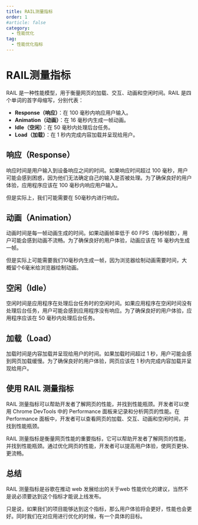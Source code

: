 ```yaml
---
title: RAIL测量指标
order: 1
#article: false
category:
  - 性能优化
tag:
  - 性能优化指标
---
```


# RAIL测量指标

RAIL 是一种性能模型，用于衡量网页的加载、交互、动画和空闲时间。RAIL 是四个单词的首字母缩写，分别代表：

- **Response（响应）**：在 100 毫秒内响应用户输入。
- **Animation（动画）**：在 16 毫秒内生成一帧动画。
- **Idle（空闲）**：在 50 毫秒内处理后台任务。
- **Load（加载）**：在 1 秒内完成内容加载并呈现给用户。

## 响应（Response）

响应时间是用户输入到设备响应之间的时间。如果响应时间超过 100 毫秒，用户可能会感到困惑，因为他们无法确定自己的输入是否被处理。为了确保良好的用户体验，应用程序应该在 100 毫秒内响应用户输入。

但是实际上，我们可能需要在 50毫秒内进行响应。

## 动画（Animation）

动画时间是每一帧动画生成的时间。如果动画帧率低于 60 FPS（每秒帧数），用户可能会感到动画不流畅。为了确保良好的用户体验，动画应该在 16 毫秒内生成一帧。

但是实际上可能需要我们10毫秒内生成一帧，因为浏览器绘制动画需要时间，大概留个6毫米给浏览器绘制动画。

## 空闲（Idle）

空闲时间是应用程序在处理后台任务时的空闲时间。如果应用程序在空闲时间没有处理后台任务，用户可能会感到应用程序没有响应。为了确保良好的用户体验，应用程序应该在 50 毫秒内处理后台任务。

## 加载（Load）

加载时间是内容加载并呈现给用户的时间。如果加载时间超过 1 秒，用户可能会感到网页加载缓慢。为了确保良好的用户体验，网页应该在 1 秒内完成内容加载并呈现给用户。

## 使用 RAIL 测量指标

RAIL 测量指标可以帮助开发者了解网页的性能，并找到性能瓶颈。开发者可以使用 Chrome DevTools 中的 Performance 面板来记录和分析网页的性能。在 Performance 面板中，开发者可以查看网页的加载、交互、动画和空闲时间，并找到性能瓶颈。

RAIL 测量指标是衡量网页性能的重要指标，它可以帮助开发者了解网页的性能，并找到性能瓶颈。通过优化网页的性能，开发者可以提高用户体验，使网页更快、更流畅。


## 总结

RAIL 测量指标是谷歌在推动 web 发展给出的关于web 性能优化的建议，当然不是说必须要达到这个指标才能说上线发布。

只是说，如果我们的项目能够达到这个指标，那么用户体验将会更好，性能也会更好。同时我们在对应用进行优化的时候，有一个具体的目标。